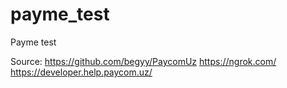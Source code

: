 # payme_test
Payme test

Source: https://github.com/begyy/PaycomUz
https://ngrok.com/
https://developer.help.paycom.uz/
